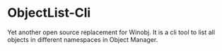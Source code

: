 # ObjectList-Cli
Yet another open source replacement for Winobj. It is a cli tool to list all objects in different namespaces in Object Manager. 
